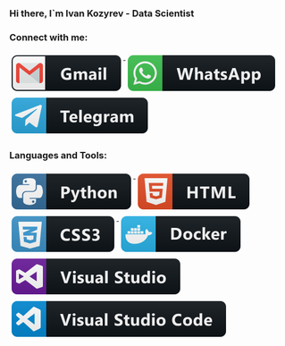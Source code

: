### Hi there, I`m Ivan Kozyrev - Data Scientist

### Connect with me:
<p align="left">
  <a href="#">
    <img src="svg/gmail.svg" alt="gmail" style="vertical-align:top; margin:6px 4px">
  </a>  
  </a>    <a href="#">
    <img src="svg/whatsapp.svg" alt="whatsapp" style="vertical-align:top; margin:6px 4px">
  </a>  
  </a>    <a href="https://t.me/IvanKzrv">
    <img src="svg/telegram.svg" alt="telegram" style="vertical-align:top; margin:6px 4px">
  </a>
</p>

### Languages and Tools:
<p align="left">
  <a href="#">
    <img src="svg/python.svg" alt="python" style="vertical-align:top; margin:6px 4px">
  </a>  
  
  <a href="#">
    <img src="svg/html.svg" alt="html" style="vertical-align:top; margin:6px 4px">
  </a>  

  <a href="#">
    <img src="svg/css3.svg" alt="css3" style="vertical-align:top; margin:6px 4px">
  </a>  

  <a href="#">
    <img src="svg/docker.svg" alt="docker" style="vertical-align:top; margin:6px 4px">
  </a> 
  
  <a href="#">
    <img src="svg/visualstudio.svg" alt="visualstudio" style="vertical-align:top; margin:6px 4px">
  </a> 

  <a href="#">
    <img src="svg/visualstudio_code.svg" alt="visualstudio_code" style="vertical-align:top; margin:6px 4px">
  </a> 
</p>

